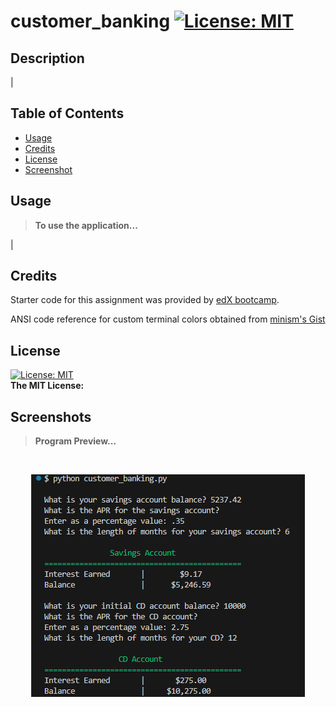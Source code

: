 # customer_banking [![License: MIT](https://img.shields.io/badge/License-MIT-yellow.svg)](https://opensource.org/licenses/MIT)  

## Description
|

## Table of Contents

- [Usage](#usage)
- [Credits](#credits)
- [License](#license)
- [Screenshot](#screenshot)

## Usage
>**To use the application...**  

|

## Credits
Starter code for this assignment was provided by [edX bootcamp](https://www.edx.org/boot-camps).

ANSI code reference for custom terminal colors obtained from [minism's Gist](https://gist.github.com/minism/1590432)

## License
[![License: MIT](https://img.shields.io/badge/License-MIT-yellow.svg)](https://opensource.org/licenses/MIT)  
 **The MIT License:** 

## Screenshots
>**Program Preview...**

<br> <p align="center"> 
![Application Preview](./images/preview.png)
</p>